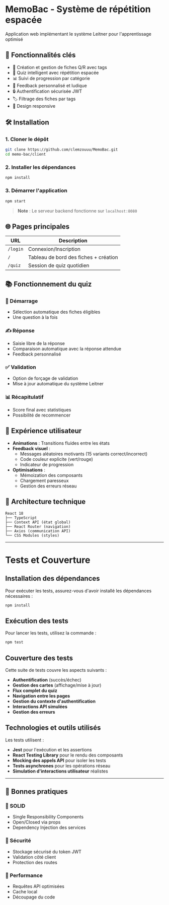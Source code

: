 # MemoBac - Système de répétition espacée

Application web implémentant le système Leitner pour l'apprentissage optimisé

## 🚀 Fonctionnalités clés

- 📝 Création et gestion de fiches Q/R avec tags
- 🧠 Quiz intelligent avec répétition espacée
- 📊 Suivi de progression par catégorie
- 🎉 Feedback personnalisé et ludique
- 🔒 Authentification sécurisée JWT
- 🏷️ Filtrage des fiches par tags
- 📱 Design responsive

## 🛠 Installation

### 1. Cloner le dépôt
```bash
git clone https://github.com/clemzouuu/MemoBac.git
cd memo-bac/client
```

### 2. Installer les dépendances
```bash
npm install
```

### 3. Démarrer l'application
```bash
npm start
```

> **Note** : Le serveur backend fonctionne sur `localhost:8080`

## 🌐 Pages principales

| URL      | Description |
|----------|------------|
| `/login` | Connexion/Inscription |
| `/`      | Tableau de bord des fiches + création |
| `/quiz`  | Session de quiz quotidien |

## 📚 Fonctionnement du quiz

### 🏁 Démarrage
- Sélection automatique des fiches éligibles
- Une question à la fois

### ✍️ Réponse
- Saisie libre de la réponse
- Comparaison automatique avec la réponse attendue
- Feedback personnalisé

### ✅ Validation
- Option de forçage de validation
- Mise à jour automatique du système Leitner

### 📊 Récapitulatif
- Score final avec statistiques
- Possibilité de recommencer

## 🎨 Expérience utilisateur

- **Animations** : Transitions fluides entre les états
- **Feedback visuel** :
    - Messages aléatoires motivants (15 variants correct/incorrect)
    - Code couleur explicite (vert/rouge)
    - Indicateur de progression
- **Optimisations** :
    - Mémoization des composants
    - Chargement paresseux
    - Gestion des erreurs réseau

## 🔧 Architecture technique

```
React 18
├── TypeScript
├── Context API (état global)
├── React Router (navigation)
├── Axios (communication API)
└── CSS Modules (styles)
```

---

# Tests et Couverture

## Installation des dépendances

Pour exécuter les tests, assurez-vous d'avoir installé les dépendances nécessaires :

```bash
npm install
```

## Exécution des tests

Pour lancer les tests, utilisez la commande :

```bash
npm test
```

## Couverture des tests

Cette suite de tests couvre les aspects suivants :

- **Authentification** (succès/échec)
- **Gestion des cartes** (affichage/mise à jour)
- **Flux complet du quiz**
- **Navigation entre les pages**
- **Gestion du contexte d'authentification**
- **Interactions API simulées**
- **Gestion des erreurs**

## Technologies et outils utilisés

Les tests utilisent :

- **Jest** pour l'exécution et les assertions
- **React Testing Library** pour le rendu des composants
- **Mocking des appels API** pour isoler les tests
- **Tests asynchrones** pour les opérations réseau
- **Simulation d'interactions utilisateur** réalistes

---


## 📜 Bonnes pratiques

### 🔹 SOLID
- Single Responsibility Components
- Open/Closed via props
- Dependency Injection des services

### 🔹 Sécurité
- Stockage sécurisé du token JWT
- Validation côté client
- Protection des routes

### 🔹 Performance
- Requêtes API optimisées
- Cache local
- Découpage du code
